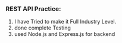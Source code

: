 ### REST API Practice:

1. I have Tried to make it Full Industry Level.
2. done complete Testing
3. used Node.js and Express.js for backend 

